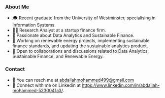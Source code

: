 ### About Me
- 🎓 Recent graduate from the University of Westminster, specialising in Information Systems.
- 👨‍💼 Research Analyst at a startup finance firm.
- 🌱 Passionate about Data Analytics and Sustainable Finance.
- 💼 Working on renewable energy projects, implementing sustainable finance standards, and updating the sustainable analytics product.
- 🤝 Open to collaborations and discussions related to Data Analytics, Sustainable Finance, and Renewable Energy.

### Contact
- 📧 You can reach me at abdallahmohammed499@gmail.com
- 💼 Connect with me on Linkedin at https://www.linkedin.com/in/abdallah-mohammed-5230041a3/.

<!---
Abdallah-M07/Abdallah-M07 is a ✨ special ✨ repository because its `README.md` (this file) appears on your GitHub profile.
You can click the Preview link to take a look at your changes.
--->

